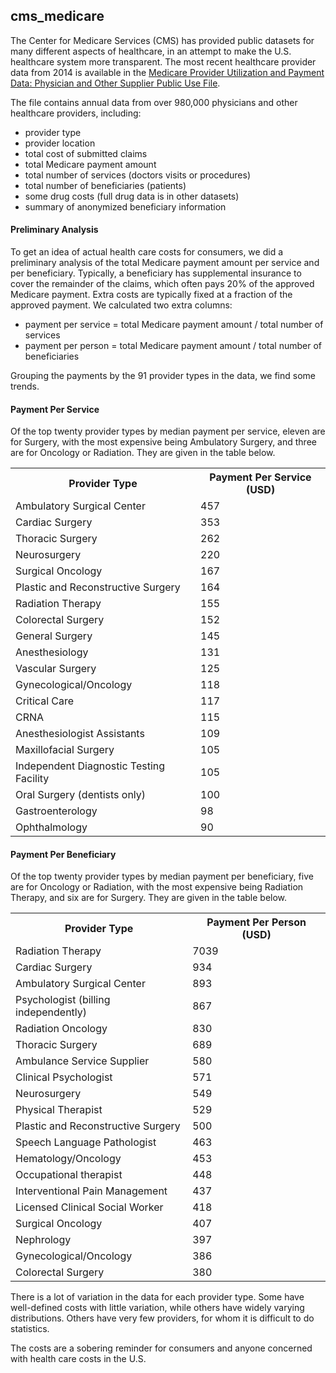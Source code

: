 ## cms_medicare

The Center for Medicare Services (CMS) has provided public datasets for many different aspects of healthcare, in an attempt to make the U.S. healthcare system more transparent.  The most recent healthcare provider data from 2014 is available in the [Medicare Provider Utilization and Payment Data: Physician and Other Supplier Public Use File](https://www.cms.gov/Research-Statistics-Data-and-Systems/Statistics-Trends-and-Reports/Medicare-Provider-Charge-Data/Physician-and-Other-Supplier2014.html).  

The file contains annual data from over 980,000 physicians and other healthcare providers, including: 
+ provider type
+ provider location
+ total cost of submitted claims
+ total Medicare payment amount 
+ total number of services (doctors visits or procedures)
+ total number of beneficiaries (patients)
+ some drug costs (full drug data is in other datasets)
+ summary of anonymized beneficiary information

#### Preliminary Analysis
To get an idea of actual health care costs for consumers, we did a preliminary analysis of the total Medicare payment amount per service and per beneficiary.  Typically, a beneficiary has supplemental insurance to cover the remainder of the claims, which often pays 20% of the approved Medicare payment.  Extra costs are typically fixed at a fraction of the approved payment.  We calculated two extra columns:
+ payment per service = total Medicare payment amount / total number of services
+ payment per person = total Medicare payment amount / total number of beneficiaries

Grouping the payments by the 91 provider types in the data, we find some trends.  

#### Payment Per Service
Of the top twenty provider types by median payment per service, eleven are for Surgery, with the most expensive being Ambulatory Surgery, and three are for Oncology or Radiation.  They are given in the table below.  

<table>
<th>Provider Type</th><th>Payment Per Service (USD)</th>
<tr><td>Ambulatory Surgical Center</td><td>457</td></tr>
<tr><td>Cardiac Surgery</td><td>353</td></tr>
<tr><td>Thoracic Surgery</td><td>262</td></tr>
<tr><td>Neurosurgery</td><td>220</td></tr>
<tr><td>Surgical Oncology</td><td>167</td></tr>
<tr><td>Plastic and Reconstructive Surgery</td><td>164</td></tr>
<tr><td>Radiation Therapy</td><td>155</td></tr>
<tr><td>Colorectal Surgery</td><td>152</td></tr>
<tr><td>General Surgery</td><td>145</td></tr>
<tr><td>Anesthesiology</td><td>131</td></tr>
<tr><td>Vascular Surgery</td><td>125</td></tr>
<tr><td>Gynecological/Oncology</td><td>118</td></tr>
<tr><td>Critical Care</td><td>117</td></tr>
<tr><td>CRNA</td><td>115</td></tr>
<tr><td>Anesthesiologist Assistants</td><td>109</td></tr>
<tr><td>Maxillofacial Surgery</td><td>105</td></tr>
<tr><td>Independent Diagnostic Testing Facility</td><td>105</td></tr>
<tr><td>Oral Surgery (dentists only)</td><td>100</td></tr>
<tr><td>Gastroenterology</td><td>98</td></tr>
<tr><td>Ophthalmology</td><td>90</td></tr>
</table>

#### Payment Per Beneficiary
Of the top twenty provider types by median payment per beneficiary, five are for Oncology or Radiation, with the most expensive being Radiation Therapy, and six are for Surgery.  They are given in the table below.  

<table>
<th>Provider Type</th><th>Payment Per Person (USD)</th>
<tr><td>Radiation Therapy</td><td>7039</td></tr>
<tr><td>Cardiac Surgery</td><td>934</td></tr>
<tr><td>Ambulatory Surgical Center</td><td>893</td></tr>
<tr><td>Psychologist (billing independently)</td><td>867</td></tr>
<tr><td>Radiation Oncology</td><td>830</td></tr>
<tr><td>Thoracic Surgery</td><td>689</td></tr>
<tr><td>Ambulance Service Supplier</td><td>580</td></tr>
<tr><td>Clinical Psychologist</td><td>571</td></tr>
<tr><td>Neurosurgery</td><td>549</td></tr>
<tr><td>Physical Therapist</td><td>529</td></tr>
<tr><td>Plastic and Reconstructive Surgery</td><td>500</td></tr>
<tr><td>Speech Language Pathologist</td><td>463</td></tr>
<tr><td>Hematology/Oncology</td><td>453</td></tr>
<tr><td>Occupational therapist</td><td>448</td></tr>
<tr><td>Interventional Pain Management</td><td>437</td></tr>
<tr><td>Licensed Clinical Social Worker</td><td>418</td></tr>
<tr><td>Surgical Oncology</td><td>407</td></tr>
<tr><td>Nephrology</td><td>397</td></tr>
<tr><td>Gynecological/Oncology</td><td>386</td></tr>
<tr><td>Colorectal Surgery</td><td>380</td></tr>
</table>

There is a lot of variation in the data for each provider type.  Some have well-defined costs with little variation, while others have widely varying distributions.  Others have very few providers, for whom it is difficult to do statistics.

The costs are a sobering reminder for consumers and anyone concerned with health care costs in the U.S.
